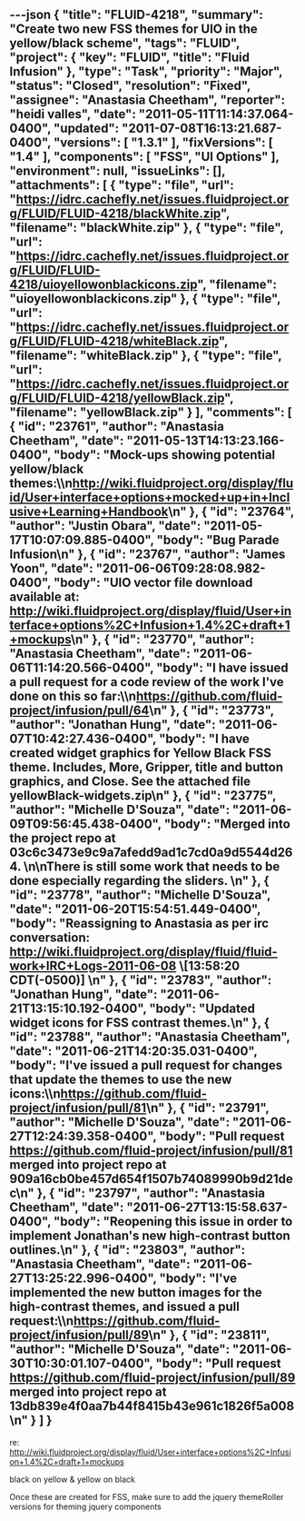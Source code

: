 ---json
{
  "title": "FLUID-4218",
  "summary": "Create two new FSS themes for UIO in the yellow/black scheme",
  "tags": "FLUID",
  "project": {
    "key": "FLUID",
    "title": "Fluid Infusion"
  },
  "type": "Task",
  "priority": "Major",
  "status": "Closed",
  "resolution": "Fixed",
  "assignee": "Anastasia Cheetham",
  "reporter": "heidi valles",
  "date": "2011-05-11T11:14:37.064-0400",
  "updated": "2011-07-08T16:13:21.687-0400",
  "versions": [
    "1.3.1"
  ],
  "fixVersions": [
    "1.4"
  ],
  "components": [
    "FSS",
    "UI Options"
  ],
  "environment": null,
  "issueLinks": [],
  "attachments": [
    {
      "type": "file",
      "url": "https://idrc.cachefly.net/issues.fluidproject.org/FLUID/FLUID-4218/blackWhite.zip",
      "filename": "blackWhite.zip"
    },
    {
      "type": "file",
      "url": "https://idrc.cachefly.net/issues.fluidproject.org/FLUID/FLUID-4218/uioyellowonblackicons.zip",
      "filename": "uioyellowonblackicons.zip"
    },
    {
      "type": "file",
      "url": "https://idrc.cachefly.net/issues.fluidproject.org/FLUID/FLUID-4218/whiteBlack.zip",
      "filename": "whiteBlack.zip"
    },
    {
      "type": "file",
      "url": "https://idrc.cachefly.net/issues.fluidproject.org/FLUID/FLUID-4218/yellowBlack.zip",
      "filename": "yellowBlack.zip"
    }
  ],
  "comments": [
    {
      "id": "23761",
      "author": "Anastasia Cheetham",
      "date": "2011-05-13T14:13:23.166-0400",
      "body": "Mock-ups showing potential yellow/black themes:\\\n<http://wiki.fluidproject.org/display/fluid/User+interface+options+mocked+up+in+Inclusive+Learning+Handbook>\n"
    },
    {
      "id": "23764",
      "author": "Justin Obara",
      "date": "2011-05-17T10:07:09.885-0400",
      "body": "Bug Parade Infusion\n"
    },
    {
      "id": "23767",
      "author": "James Yoon",
      "date": "2011-06-06T09:28:08.982-0400",
      "body": "UIO vector file download available at: <http://wiki.fluidproject.org/display/fluid/User+interface+options%2C+Infusion+1.4%2C+draft+1+mockups>\n"
    },
    {
      "id": "23770",
      "author": "Anastasia Cheetham",
      "date": "2011-06-06T11:14:20.566-0400",
      "body": "I have issued a pull request for a code review of the work I've done on this so far:\\\n<https://github.com/fluid-project/infusion/pull/64>\n"
    },
    {
      "id": "23773",
      "author": "Jonathan Hung",
      "date": "2011-06-07T10:42:27.436-0400",
      "body": "I have created widget graphics for Yellow Black FSS theme. Includes, More, Gripper, title and button graphics, and Close. See the attached file yellowBlack-widgets.zip\n"
    },
    {
      "id": "23775",
      "author": "Michelle D'Souza",
      "date": "2011-06-09T09:56:45.438-0400",
      "body": "Merged into the project repo at 03c6c3473e9c9a7afedd9ad1c7cd0a9d5544d264.&#x20;\n\nThere is still some work that needs to be done especially regarding the sliders.&#x20;\n"
    },
    {
      "id": "23778",
      "author": "Michelle D'Souza",
      "date": "2011-06-20T15:54:51.449-0400",
      "body": "Reassigning to Anastasia as per irc conversation: <http://wiki.fluidproject.org/display/fluid/fluid-work+IRC+Logs-2011-06-08> \\[13:58:20 CDT(-0500)]&#x20;\n"
    },
    {
      "id": "23783",
      "author": "Jonathan Hung",
      "date": "2011-06-21T13:15:10.192-0400",
      "body": "Updated widget icons for FSS contrast themes.\n"
    },
    {
      "id": "23788",
      "author": "Anastasia Cheetham",
      "date": "2011-06-21T14:20:35.031-0400",
      "body": "I've issued a pull request for changes that update the themes to use the new icons:\\\n<https://github.com/fluid-project/infusion/pull/81>\n"
    },
    {
      "id": "23791",
      "author": "Michelle D'Souza",
      "date": "2011-06-27T12:24:39.358-0400",
      "body": "Pull request <https://github.com/fluid-project/infusion/pull/81> merged into project repo at 909a16cb0be457d654f1507b74089990b9d21dec\n"
    },
    {
      "id": "23797",
      "author": "Anastasia Cheetham",
      "date": "2011-06-27T13:15:58.637-0400",
      "body": "Reopening this issue in order to implement Jonathan's new high-contrast button outlines.\n"
    },
    {
      "id": "23803",
      "author": "Anastasia Cheetham",
      "date": "2011-06-27T13:25:22.996-0400",
      "body": "I've implemented the new button images for the high-contrast themes, and issued a pull request:\\\n<https://github.com/fluid-project/infusion/pull/89>\n"
    },
    {
      "id": "23811",
      "author": "Michelle D'Souza",
      "date": "2011-06-30T10:30:01.107-0400",
      "body": "Pull request <https://github.com/fluid-project/infusion/pull/89> merged into project repo at 13db839e4f0aa7b44f8415b43e961c1826f5a008\n"
    }
  ]
}
---
re: <http://wiki.fluidproject.org/display/fluid/User+interface+options%2C+Infusion+1.4%2C+draft+1+mockups>

black on yellow & yellow on black

Once these are created for FSS, make sure to add the jquery themeRoller versions for theming jquery components

        